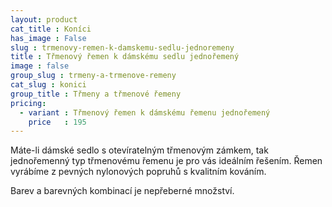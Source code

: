 ```yaml
---
layout: product
cat_title : Koníci
has_image : False
slug : trmenovy-remen-k-damskemu-sedlu-jednoremeny
title : Třmenový řemen k dámskému sedlu jednořemený
image : false
group_slug : trmeny-a-trmenove-remeny
cat_slug : konici
group_title : Třmeny a třmenové řemeny
pricing:
  - variant : Třmenový řemen k dámskému řemenu jednořemený
    price   : 195
---
```


Máte-li dámské sedlo s otevíratelným třmenovým zámkem, tak jednořemenný typ třmenovému řemenu je pro vás ideálním řešením. Řemen vyrábíme z pevných nylonových popruhů s kvalitním kováním.

Barev a barevných kombinací je nepřeberné množství.

